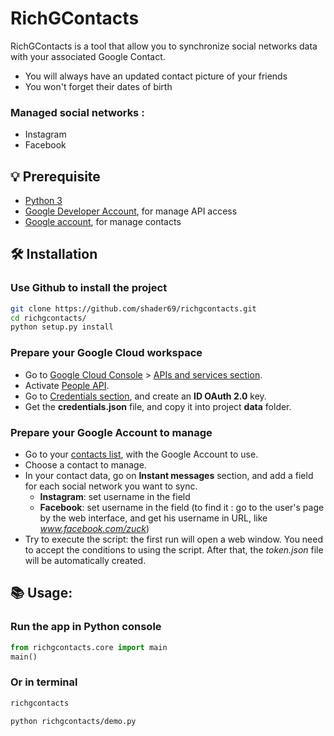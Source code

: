 # RichGContacts
RichGContacts is a tool that allow you to synchronize social networks data with your associated Google Contact.
- You will always have an updated contact picture of your friends
- You won't forget their dates of birth

### Managed social networks :
- Instagram
- Facebook

## 💡 Prerequisite
- [Python 3](https://www.python.org/downloads/release/python-370/)
- [Google Developer Account](https://console.cloud.google.com/), for manage API access
- [Google account](https://myaccount.google.com/), for manage contacts

## 🛠️ Installation
### Use Github to install the project

```bash
git clone https://github.com/shader69/richgcontacts.git
cd richgcontacts/
python setup.py install
```

### Prepare your Google Cloud workspace
- Go to [Google Cloud Console](https://console.cloud.google.com/) > [APIs and services section](https://console.cloud.google.com/apis/dashboard).
- Activate [People API](https://console.cloud.google.com/apis/api/people.googleapis.com/).
- Go to [Credentials section](https://console.cloud.google.com/apis/credentials), and create an **ID OAuth 2.0** key.
- Get the **credentials.json** file, and copy it into project **data** folder.

### Prepare your Google Account to manage
- Go to your [contacts list](https://contacts.google.com/), with the Google Account to use.
- Choose a contact to manage.
- In your contact data, go on **Instant messages** section, and add a field for each social network you want to sync.
  - **Instagram**: set username in the field
  - **Facebook**: set username in the field (to find it : go to the user's page by the web interface, and get his username in URL, like _www.facebook.com/zuck_)
- Try to execute the script: the first run will open a web window. You need to accept the conditions to using the script. After that, the _token.json_ file will be automatically created.

## 📚 Usage:

### Run the app in Python console
```python
from richgcontacts.core import main
main()
```

### Or in terminal
```bash
richgcontacts
```
```bash
python richgcontacts/demo.py
```
